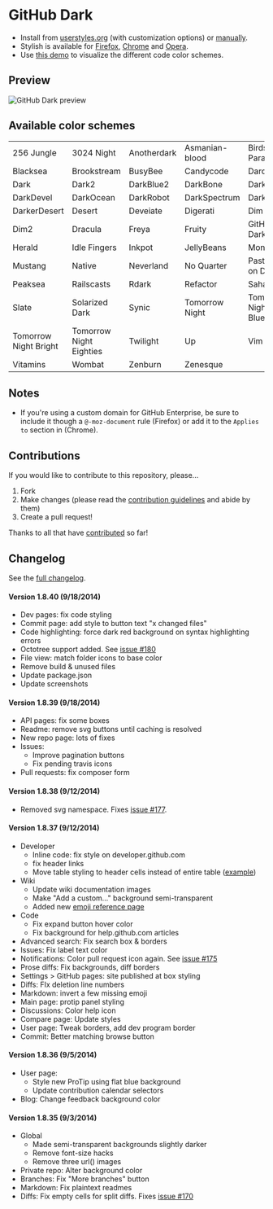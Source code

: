 # GitHub Dark

- Install from [userstyles.org](http://userstyles.org/styles/37035) (with customization options) or [manually](https://raw.githubusercontent.com/StylishThemes/GitHub-Dark/master/github-dark.css).
- Stylish is available for [Firefox](https://addons.mozilla.org/en-US/firefox/addon/2108/), [Chrome](https://chrome.google.com/extensions/detail/fjnbnpbmkenffdnngjfgmeleoegfcffe) and [Opera](https://addons.opera.com/en/extensions/details/stylish-for-opera/).
- Use [this demo](http://StylishThemes.github.io/GitHub-Dark/) to visualize the different code color schemes.

## Preview
![GitHub Dark preview](http://i.imgur.com/MsrHuFh.png)

## Available color schemes

|   |   |   |   |   |
| --- | --- | --- | --- | --- |
| 256 Jungle | 3024 Night | Anotherdark | Asmanian-blood | Birds of Paradise |
| Blacksea | Brookstream | BusyBee | Candycode | Darcula |
| Dark | Dark2 | DarkBlue2 | DarkBone | DarkBurn |
| DarkDevel | DarkOcean | DarkRobot | DarkSpectrum | DarkZ |
| DarkerDesert | Desert | Deveiate | Digerati | Dim |
| Dim2 | Dracula | Freya | Fruity | GitHub-Dark |
| Herald | Idle Fingers | Inkpot | JellyBeans | Monokai |
| Mustang | Native | Neverland | No Quarter | Pastels on Dark |
| Peaksea | Railscasts | Rdark | Refactor | Sahara |
| Slate | Solarized Dark | Synic | Tomorrow Night | Tomorrow Night Blue |
| Tomorrow Night Bright | Tomorrow Night Eighties | Twilight | Up | Vim |
| Vitamins | Wombat | Zenburn | Zenesque |  |

## Notes

* If you're using a custom domain for GitHub Enterprise, be sure to include it though a `@-moz-document` rule (Firefox) or add it to the `Applies to` section in (Chrome).

## Contributions

If you would like to contribute to this repository, please...

1. Fork
2. Make changes (please read the [contribution guidelines](https://github.com/StylishThemes/GitHub-Dark/blob/master/CONTRIBUTING.md) and abide by them)
3. Create a pull request!

Thanks to all that have [contributed](https://github.com/StylishThemes/GitHub-Dark/graphs/contributors) so far!

## Changelog

See the [full changelog](https://github.com/StylishThemes/GitHub-Dark/wiki).

#### Version 1.8.40 (9/18/2014)

* Dev pages: fix code styling
* Commit page: add style to button text "x changed files"
* Code highlighting: force dark red background on syntax highlighting errors
* Octotree support added. See [issue #180]()
* File view: match folder icons to base color
* Remove build & unused files
* Update package.json
* Update screenshots

#### Version 1.8.39 (9/18/2014)

* API pages: fix some boxes
* Readme: remove svg buttons until caching is resolved
* New repo page: lots of fixes
* Issues:
  * Improve pagination buttons
  * Fix pending travis icons
* Pull requests: fix composer form

#### Version 1.8.38 (9/12/2014)

* Removed svg namespace. Fixes [issue #177](https://github.com/StylishThemes/GitHub-Dark/issues/177).

#### Version 1.8.37 (9/12/2014)

* Developer
  * Inline code: fix style on developer.github.com
  * fix header links
  * Move table styling to header cells instead of entire table ([example](https://developer.github.com/webhooks/#ping-event-payload))
* Wiki
  * Update wiki documentation images
  * Make "Add a custom..." background semi-transparent
  * Added new [emoji reference page](https://github.com/StylishThemes/GitHub-Dark/wiki/Emoji)
* Code
  * Fix expand button hover color
  * Fix background for help.github.com articles
* Advanced search: Fix search box & borders
* Issues: Fix label text color
* Notifications: Color pull request icon again. See [issue #175](https://github.com/StylishThemes/GitHub-Dark/issues/175)
* Prose diffs: Fix backgrounds, diff borders
* Settings > GitHub pages: site published at box styling
* Diffs: FIx deletion line numbers
* Markdown: invert a few missing emoji
* Main page: protip panel styling
* Discussions: Color help icon
* Compare page: Update styles
* User page: Tweak borders, add dev program border
* Commit: Better matching browse button

#### Version 1.8.36 (9/5/2014)

* User page:
  * Style new ProTip using flat blue background
  * Update contribution calendar selectors
* Blog: Change feedback background color

#### Version 1.8.35 (9/3/2014)

* Global
  * Made semi-transparent backgrounds slightly darker
  * Remove font-size hacks
  * Remove three url() images
* Private repo: Alter background color
* Branches: Fix "More branches" button
* Markdown: Fix plaintext readmes
* Diffs: Fix empty cells for split diffs. Fixes [issue #170](https://github.com/StylishThemes/GitHub-Dark/issues/170)
